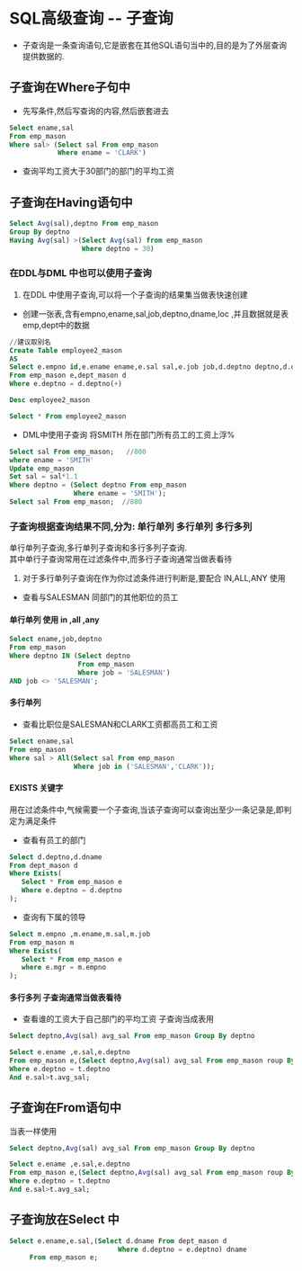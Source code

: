 # SQL高级查询  -- 子查询


- 子查询是一条查询语句,它是嵌套在其他SQL语句当中的,目的是为了外层查询提供数据的.
## 子查询在Where子句中
  - 先写条件,然后写查询的内容,然后嵌套进去
```sql
Select ename,sal
From emp_mason
Where sal> (Select sal From emp_mason
            Where ename = 'CLARK')
```

- 查询平均工资大于30部门的部门的平均工资
## 子查询在Having语句中
```sql
Select Avg(sal),deptno From emp_mason
Group By deptno
Having Avg(sal) >(Select Avg(sal) from emp_mason
                  Where deptno = 30)
```

### 在DDL与DML 中也可以使用子查询
  1. 在DDL 中使用子查询,可以将一个子查询的结果集当做表快速创建

- 创建一张表,含有empno,ename,sal,job,deptno,dname,loc ,并且数据就是表emp,dept中的数据
```sql
//建议取别名
Create Table employee2_mason
AS
Select e.empno id,e.ename ename,e.sal sal,e.job job,d.deptno deptno,d.dname dname,d.loc loc
From emp_mason e,dept_mason d
Where e.deptno = d.deptno(+)

Desc employee2_mason

Select * From employee2_mason
```

- DML中使用子查询
  将SMITH 所在部门所有员工的工资上浮%
```sql
Select sal From emp_mason;   //800
where ename = 'SMITH'
Update emp_mason
Set sal = sal*1.1
Where deptno = (Select deptno From emp_mason
                Where ename = 'SMITH');
Select sal From emp_mason;  //880
```

### 子查询根据查询结果不同,分为:  单行单列 多行单列 多行多列
  单行单列子查询,多行单列子查询和多行多列子查询.   
  其中单行子查询常用在过滤条件中,而多行子查询通常当做表看待  
  1. 对于多行单列子查询在作为你过滤条件进行判断是,要配合 IN,ALL,ANY 使用
  - 查看与SALESMAN 同部门的其他职位的员工

#### 单行单列 使用 in ,all ,any
  ```sql
  Select ename,job,deptno
  From emp_mason
  Where deptno IN (Select deptno
                   From emp_mason
                   Where job = 'SALESMAN')
  AND job <> 'SALESMAN';
  ```
#### 多行单列
  - 查看比职位是SALESMAN和CLARK工资都高员工和工资
  ```sql
  Select ename,sal
  From emp_mason
  Where sal > All(Select sal From emp_mason
                  Where job in ('SALESMAN','CLARK'));
  ```

#### EXISTS 关键字
   用在过滤条件中,气候需要一个子查询,当该子查询可以查询出至少一条记录是,即判定为满足条件  

   - 查看有员工的部门
   ```sql
   Select d.deptno,d.dname
   From dept_mason d
   Where Exists(
      Select * From emp_mason e
      Where e.deptno = d.deptno
   );
   ```

   - 查询有下属的领导
   ```sql
   Select m.empno ,m.ename,m.sal,m.job
   From emp_mason m
   Where Exists(
      Select * From emp_mason e
      where e.mgr = m.empno
   );
   ```

#### 多行多列   子查询通常当做表看待
   - 查看谁的工资大于自己部门的平均工资 子查询当成表用

  ```sql
  Select deptno,Avg(sal) avg_sal From emp_mason Group By deptno

  Select e.ename ,e.sal,e.deptno
  From emp_mason e,(Select deptno,Avg(sal) avg_sal From emp_mason roup By deptno) t
  Where e.deptno = t.deptno
  And e.sal>t.avg_sal;
  ```
## 子查询在From语句中
  当表一样使用

  ```sql
  Select deptno,Avg(sal) avg_sal From emp_mason Group By deptno

  Select e.ename ,e.sal,e.deptno
  From emp_mason e,(Select deptno,Avg(sal) avg_sal From emp_mason roup By deptno) t
  Where e.deptno = t.deptno
  And e.sal>t.avg_sal;
  ```
## 子查询放在Select 中

```sql
Select e.ename,e.sal,(Select d.dname From dept_mason d
                           Where d.deptno = e.deptno) dname
     From emp_mason e;
```
